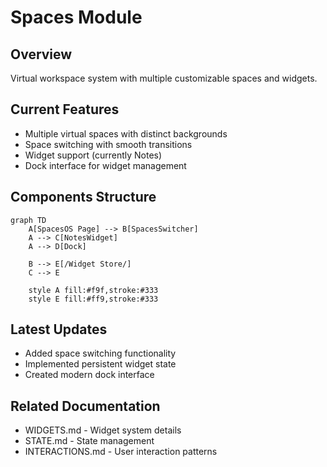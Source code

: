 # Spaces Module

## Overview
Virtual workspace system with multiple customizable spaces and widgets.

## Current Features
- Multiple virtual spaces with distinct backgrounds
- Space switching with smooth transitions
- Widget support (currently Notes)
- Dock interface for widget management

## Components Structure
```mermaid
graph TD
    A[SpacesOS Page] --> B[SpacesSwitcher]
    A --> C[NotesWidget]
    A --> D[Dock]
    
    B --> E[/Widget Store/]
    C --> E
    
    style A fill:#f9f,stroke:#333
    style E fill:#ff9,stroke:#333
```

## Latest Updates
- Added space switching functionality
- Implemented persistent widget state
- Created modern dock interface

## Related Documentation
- WIDGETS.md - Widget system details
- STATE.md - State management
- INTERACTIONS.md - User interaction patterns 